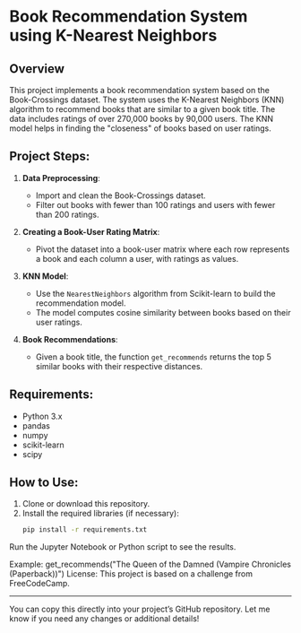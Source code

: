 

# Book Recommendation System using K-Nearest Neighbors

## Overview
This project implements a book recommendation system based on the Book-Crossings dataset. The system uses the K-Nearest Neighbors (KNN) algorithm to recommend books that are similar to a given book title. The data includes ratings of over 270,000 books by 90,000 users. The KNN model helps in finding the "closeness" of books based on user ratings.

## Project Steps:
1. **Data Preprocessing**:
   - Import and clean the Book-Crossings dataset.
   - Filter out books with fewer than 100 ratings and users with fewer than 200 ratings.
   
2. **Creating a Book-User Rating Matrix**:
   - Pivot the dataset into a book-user matrix where each row represents a book and each column a user, with ratings as values.
   
3. **KNN Model**:
   - Use the `NearestNeighbors` algorithm from Scikit-learn to build the recommendation model.
   - The model computes cosine similarity between books based on their user ratings.
   
4. **Book Recommendations**:
   - Given a book title, the function `get_recommends` returns the top 5 similar books with their respective distances.

## Requirements:
- Python 3.x
- pandas
- numpy
- scikit-learn
- scipy

## How to Use:
1. Clone or download this repository.
2. Install the required libraries (if necessary):
   ```bash
   pip install -r requirements.txt
Run the Jupyter Notebook or Python script to see the results.

Example:
get_recommends("The Queen of the Damned (Vampire Chronicles (Paperback))")
License:
This project is based on a challenge from FreeCodeCamp.

---

You can copy this directly into your project’s GitHub repository. Let me know if you need any changes or additional details!

